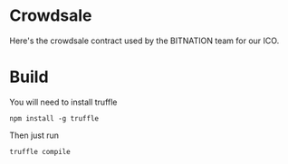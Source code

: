 # Crowdsale
Here's the crowdsale contract used by the BITNATION team for our ICO.

# Build
You will need to install truffle
```
npm install -g truffle
```
Then just run
```
truffle compile
```
